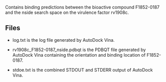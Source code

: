 Contains binding predictions between the bioactive compound F1852-0187 and the nside search space on the virulence factor rv1908c.

## Files

- log.txt is the log file generated by AutoDock Vina.

- rv1908c_F1852-0187_nside.pdbqt is the PDBQT file generated by AutoDock Vina containing the orientation and binding location of F1852-0187.

- stdoe.txt is the combined STDOUT and STDERR output of AutoDock Vina.

